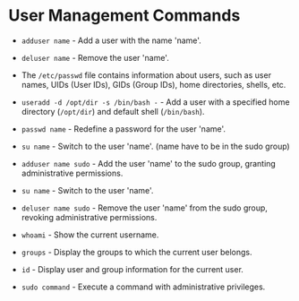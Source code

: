 # User Management Commands

- `adduser name` - Add a user with the name 'name'.

- `deluser name` - Remove the user 'name'.

- The `/etc/passwd` file contains information about users, such as user names, UIDs (User IDs), GIDs (Group IDs), home directories, shells, etc.

- `useradd -d /opt/dir -s /bin/bash -` - Add a user with a specified home directory (`/opt/dir`) and default shell (`/bin/bash`).

- `passwd name` - Redefine a password for the user 'name'.

- `su name` - Switch to the user 'name'.  (name have to be in the sudo group)

- `adduser name sudo` - Add the user 'name' to the sudo group, granting administrative permissions.

- `su name` - Switch to the user 'name'.

- `deluser name sudo` - Remove the user 'name' from the sudo group, revoking administrative permissions.

- `whoami` - Show the current username.

- `groups` - Display the groups to which the current user belongs.

- `id` - Display user and group information for the current user.

- `sudo command` - Execute a command with administrative privileges.